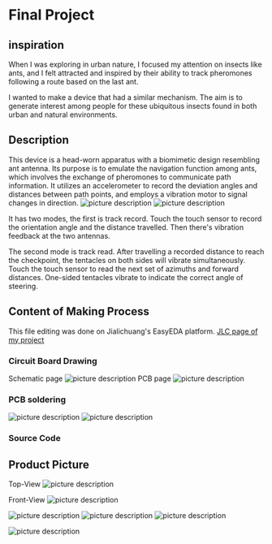 # Final Project

## inspiration
When I was exploring in urban nature, I focused my attention on insects like ants, and I felt attracted and inspired by their ability to track pheromones following a route based on the last ant. 

I wanted to make a device that had a similar mechanism. The aim is to generate interest among people for these ubiquitous insects found in both urban and natural environments.

## Description
This device is a head-worn apparatus with a biomimetic design resembling ant antenna. Its purpose is to emulate the navigation function among ants, which involves the exchange of pheromones to communicate path information. It utilizes an accelerometer to record the deviation angles and distances between path points, and employs a vibration motor to signal changes in direction. 
![picture description](./images/indoor1.jpg)
![picture description](./images/indoor2.jpg)

It has two modes, the first is track record. Touch the touch sensor to record the orientation angle and the distance travelled. Then there's vibration feedback at the two antennas. 

The second mode is track read. After travelling a recorded distance to reach the checkpoint, the tentacles on both sides will vibrate simultaneously. Touch the touch sensor to read the next set of azimuths and forward distances. One-sided tentacles vibrate to indicate the correct angle of steering.

## Content of Making Process
This file editing was done on Jialichuang's EasyEDA platform.
[JLC page of my project](https://www.https://https://u.easyeda.com/join?type=project&key=9ce47903dabc406eaa57221c2913183e&inviter=19f5151768ee47feb61f9181e9382d84/)

### Circuit Board Drawing
Schematic page
![picture description](./images/schematicpage.png)
PCB page
![picture description](./images/pcbpage.png)

### PCB soldering
![picture description](./images/pcb1.jpg)
![picture description](./images/pcb2.jpg)

### Source Code

## Product Picture
Top-View
![picture description](./images/topview.jpg)

Front-View
![picture description](./images/frontview.jpg)

![picture description](./images/outdoor1.jpg)
![picture description](./images/outdoor2.jpg)
![picture description](./images/example.jpg)

![picture description](./images/using.jpg)

